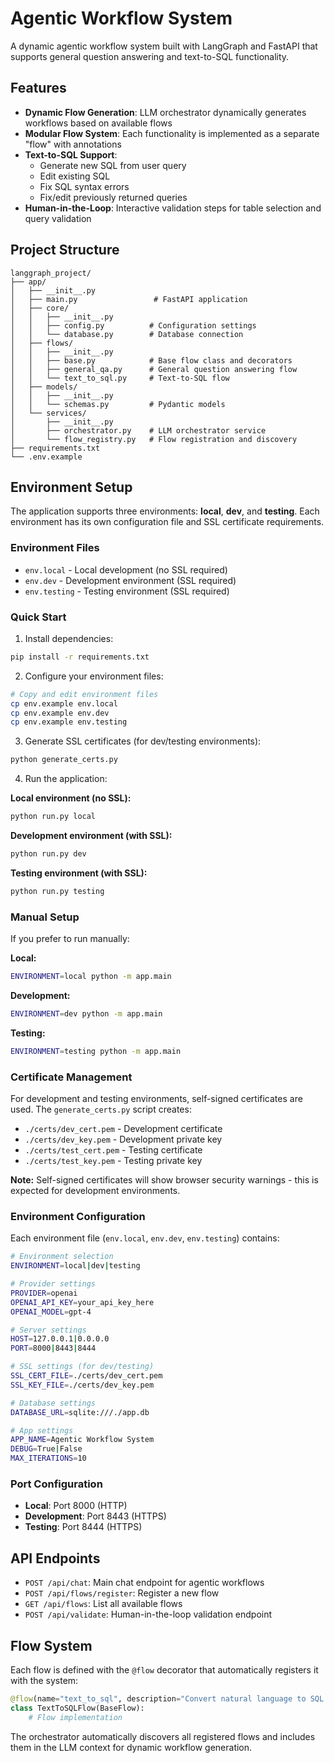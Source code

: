 # Agentic Workflow System

A dynamic agentic workflow system built with LangGraph and FastAPI that supports general question answering and text-to-SQL functionality.

## Features

- **Dynamic Flow Generation**: LLM orchestrator dynamically generates workflows based on available flows
- **Modular Flow System**: Each functionality is implemented as a separate "flow" with annotations
- **Text-to-SQL Support**: 
  - Generate new SQL from user query
  - Edit existing SQL
  - Fix SQL syntax errors
  - Fix/edit previously returned queries
- **Human-in-the-Loop**: Interactive validation steps for table selection and query validation

## Project Structure

```
langgraph_project/
├── app/
│   ├── __init__.py
│   ├── main.py                 # FastAPI application
│   ├── core/
│   │   ├── __init__.py
│   │   ├── config.py          # Configuration settings
│   │   └── database.py        # Database connection
│   ├── flows/
│   │   ├── __init__.py
│   │   ├── base.py            # Base flow class and decorators
│   │   ├── general_qa.py      # General question answering flow
│   │   └── text_to_sql.py     # Text-to-SQL flow
│   ├── models/
│   │   ├── __init__.py
│   │   └── schemas.py         # Pydantic models
│   └── services/
│       ├── __init__.py
│       ├── orchestrator.py    # LLM orchestrator service
│       └── flow_registry.py   # Flow registration and discovery
├── requirements.txt
└── .env.example
```

## Environment Setup

The application supports three environments: **local**, **dev**, and **testing**. Each environment has its own configuration file and SSL certificate requirements.

### Environment Files

- `env.local` - Local development (no SSL required)
- `env.dev` - Development environment (SSL required)
- `env.testing` - Testing environment (SSL required)

### Quick Start

1. Install dependencies:
```bash
pip install -r requirements.txt
```

2. Configure your environment files:
```bash
# Copy and edit environment files
cp env.example env.local
cp env.example env.dev
cp env.example env.testing
```

3. Generate SSL certificates (for dev/testing environments):
```bash
python generate_certs.py
```

4. Run the application:

**Local environment (no SSL):**
```bash
python run.py local
```

**Development environment (with SSL):**
```bash
python run.py dev
```

**Testing environment (with SSL):**
```bash
python run.py testing
```

### Manual Setup

If you prefer to run manually:

**Local:**
```bash
ENVIRONMENT=local python -m app.main
```

**Development:**
```bash
ENVIRONMENT=dev python -m app.main
```

**Testing:**
```bash
ENVIRONMENT=testing python -m app.main
```

### Certificate Management

For development and testing environments, self-signed certificates are used. The `generate_certs.py` script creates:

- `./certs/dev_cert.pem` - Development certificate
- `./certs/dev_key.pem` - Development private key
- `./certs/test_cert.pem` - Testing certificate
- `./certs/test_key.pem` - Testing private key

**Note:** Self-signed certificates will show browser security warnings - this is expected for development environments.

### Environment Configuration

Each environment file (`env.local`, `env.dev`, `env.testing`) contains:

```bash
# Environment selection
ENVIRONMENT=local|dev|testing

# Provider settings
PROVIDER=openai
OPENAI_API_KEY=your_api_key_here
OPENAI_MODEL=gpt-4

# Server settings
HOST=127.0.0.1|0.0.0.0
PORT=8000|8443|8444

# SSL settings (for dev/testing)
SSL_CERT_FILE=./certs/dev_cert.pem
SSL_KEY_FILE=./certs/dev_key.pem

# Database settings
DATABASE_URL=sqlite:///./app.db

# App settings
APP_NAME=Agentic Workflow System
DEBUG=True|False
MAX_ITERATIONS=10
```

### Port Configuration

- **Local**: Port 8000 (HTTP)
- **Development**: Port 8443 (HTTPS)
- **Testing**: Port 8444 (HTTPS)

## API Endpoints

- `POST /api/chat`: Main chat endpoint for agentic workflows
- `POST /api/flows/register`: Register a new flow
- `GET /api/flows`: List all available flows
- `POST /api/validate`: Human-in-the-loop validation endpoint

## Flow System

Each flow is defined with the `@flow` decorator that automatically registers it with the system:

```python
@flow(name="text_to_sql", description="Convert natural language to SQL queries")
class TextToSQLFlow(BaseFlow):
    # Flow implementation
```

The orchestrator automatically discovers all registered flows and includes them in the LLM context for dynamic workflow generation. 